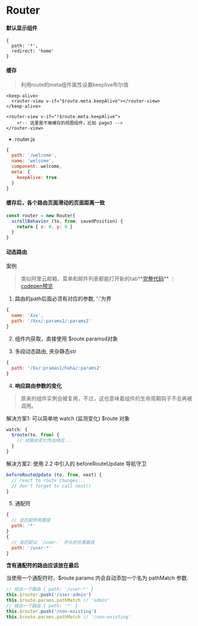 # Router

#### 默认显示组件
```
{
  path: '*',
  redirect: 'home'
}
```

#### 缓存

> 利用route的meta组件属性设置keeplive布尔值

```
<keep-alive>
  <router-view v-if="$route.meta.keepAlive"></router-view>
</keep-alive>

<router-view v-if="!$route.meta.keepAlive">
    <!-- 这里是不被缓存的视图组件，比如 page3 -->
</router-view>
```


- router.js
```js
{
  path: '/welcome',
  name: 'welcome',
  component: welcome,
  meta: {
    keepAlive: true
  }
}
```

#### 缓存后，各个路由页面滑动的页面距离一致
```js
const router = new Router{
  scrollBehavior (to, from, savedPosition) {
    return { x: 0, y: 0 }
  }
}
```

#### 动态路由

案例
> 类似阿里云邮箱，菜单和邮件列表都能打开新的tab**<a target="_blank" href="/static/vue/menuContentTab.vue">完整代码</a>** ｜ [codepen预览](https://codepen.io/unzoa/project/editor/AMvWQg#)

1. 路由的path后面必须有对应的参数, ':'为界
```js
{
  name: 'Xxx',
  path: '/Xxx/:params1/:params2'
}
```

2. 组件内获取，直接使用 $route.paramsd对象

3. 多段动态路由, 夹杂静态str
```js
{
  path: '/Xx/:pramas1/haha/:params2'
}
```

4. **响应路由参数的变化**
> 原来的组件实例会被复用，不过，这也意味着组件的生命周期钩子不会再被调用。

解决方案1: 可以简单地 watch (监测变化) $route 对象
```js
watch: {
  $route(to, from) {
    // 对路由变化作出响应...
  }
}
```

解决方案2: 使用 2.2 中引入的 beforeRouteUpdate 导航守卫
```js
beforeRouteUpdate (to, from, next) {
  // react to route changes...
  // don't forget to call next()
}
```

5. 通配符

```js
{
  // 会匹配所有路径
  path: '*'
}
{
  // 会匹配以 `/user-` 开头的任意路径
  path: '/user-*'
}
```

**含有通配符的路由应该放在最后**

当使用一个通配符时，$route.params 内会自动添加一个名为 pathMatch 参数.

```js
// 给出一个路由 { path: '/user-*' }
this.$router.push('/user-admin')
this.$route.params.pathMatch // 'admin'
// 给出一个路由 { path: '*' }
this.$router.push('/non-existing')
this.$route.params.pathMatch // '/non-existing'
```
